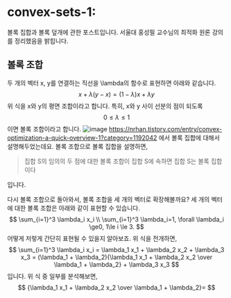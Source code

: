 # convex-sets-1: 
볼록 집합과 볼록 덮개에 관한 포스트입니다. 서울대 홍성필 교수님의 최적화 원론 강의를 정리했음을 밝힙니다.
## 볼록 조합
두 개의 벡터 x, y를 연결하는 직선을 \lambda의 함수로 표현하면 아래와 같습니다.
$$
x+\lambda (y-x)=(1-\lambda)x + \lambda y
$$
위 식을 x와 y의 평면 조합이라고 합니다. 특히, x와 y 사이 선분의 점이 되도록 
$$
0 \le \lambda \le 1
$$
이면 볼록 조합이라고 합니다.
![image](https://user-images.githubusercontent.com/11609881/111660340-51bcfa80-8851-11eb-882b-ac8bc545f481.png)
https://nrhan.tistory.com/entry/convex-optimization-a-quick-overview-1?category=1192042
에서 볼록 집합에 대해서 설명해두었는데요. 볼록 조합으로 볼록 집합을 설명하면, 
> 집합 S의 임의의 두 점에 대한 볼록 조합이 집합 S에 속하면 집합 S는 볼록 집합이다

입니다.

다시 볼록 조합으로 돌아와서, 볼록 조합을 세 개의 벡터로 확장해볼까요? 세 개의 벡터에 대한 볼록 조합은 아래와 같이 표현할 수 있습니다.
$$
\sum_{i=1}^3 \lambda_i x_i \\ 
\sum_{i=1}^3 \lambda_i=1, \forall \lambda_i \ge0, 1\le i \le 3.
$$
어떻게 저렇게 간단히 표현될 수 있을지 알아보죠. 위 식을 전개하면,
$$
\sum_{i=1}^3 \lambda_i x_i
= \lambda_1 x_1 + \lambda_2 x_2 + \lambda_3 x_3
= (\lambda_1 + \lambda_2){\lambda_1 x_1 + \lambda_2 x_2 \over \lambda_1 + \lambda_2} + \lambda_3 x_3
$$
입니다. 위 식 중 일부를 분석해보면,
$$
{\lambda_1 x_1 + \lambda_2 x_2 \over \lambda_1 + \lambda_2}=
$$
<!--stackedit_data:
eyJoaXN0b3J5IjpbLTIxMjU4NDU0ODQsMTcwOTkzOTg2NywtOD
A0NTYyODk0XX0=
-->